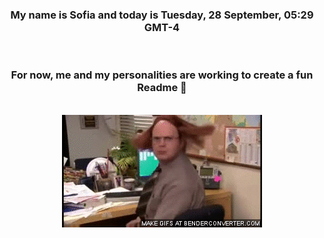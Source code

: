 


<div align="center">
<h3 >My name is Sofia and today is Tuesday, 28 September, 05:29 GMT-4</h3><br>
<h3 >For now, me and my personalities are working to create a fun Readme 👋
</h3><br>
<img src='img/dwight.gif' alt='working...'/>
</div>
